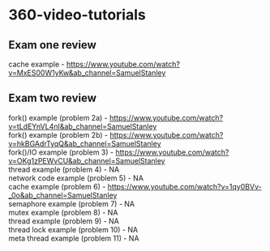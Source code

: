 # 360-video-tutorials
## Exam one review
cache example - https://www.youtube.com/watch?v=MxES00W1yKw&ab_channel=SamuelStanley
## Exam two review
fork() example (problem 2a) - https://www.youtube.com/watch?v=tLdEYnVL4nI&ab_channel=SamuelStanley <br>
fork() example (problem 2b) - https://www.youtube.com/watch?v=hkBGAdrTyqQ&ab_channel=SamuelStanley <br>
fork()/IO example (problem 3) - https://www.youtube.com/watch?v=OKg1zPEWvCU&ab_channel=SamuelStanley <br>
thread example (problem 4) - NA <br>
network code example (problem 5) - NA <br>
cache example (problem 6) - https://www.youtube.com/watch?v=1qy0BVv-_0o&ab_channel=SamuelStanley <br>
semaphore example (problem 7) - NA <br>
mutex example (problem 8) - NA <br>
thread example (problem 9) - NA <br>
thread lock example (problem 10) - NA <br>
meta thread example (problem 11) - NA <br>
